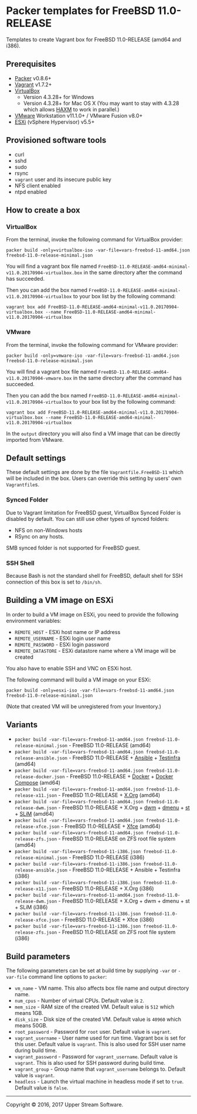 # Packer templates for FreeBSD 11.0-RELEASE

Templates to create Vagrant box for FreeBSD 11.0-RELEASE (amd64 and i386).

## Prerequisites

* [Packer] v0.8.6+
* [Vagrant] v1.7.2+
* [VirtualBox]
	* Version 4.3.28+ for Windows
	* Version 4.3.28+ for Mac OS X (You may want to stay with 4.3.28 which allows [HAXM] to work in parallel.)
* [VMware] Workstation v11.1.0+ / VMware Fusion v8.0+
* [ESXi] (vSphere Hypervisor) v5.5+

[ESXi]: http://www.vmware.com/products/vsphere-hypervisor
        "Free VMware vSphere Hypervisor, Free Virtualization (ESXi)"
[HAXM]: https://software.intel.com/en-us/android/articles/intel-hardware-accelerated-execution-manager
        "Intel&reg; Hardware Accelerated Execution Manager"
[Packer]: https://www.packer.io/ "Packer by HashiCorp"
[Vagrant]: https://www.vagrantup.com/ "Vagrant"
[VirtualBox]: https://www.virtualbox.org/ "Oracle VM VirtualBox"
[VMware]: http://www.vmware.com/ "VMware Virtualization for Desktop &amp; Server, Application, Public &amp; Hybrid Clouds"

## Provisioned software tools

* curl
* sshd
* sudo
* rsync
* `vagrant` user and its insecure public key
* NFS client enabled
* ntpd enabled

## How to create a box

### VirtualBox

From the terminal, invoke the following command for VirtualBox provider:

	packer build -only=virtualbox-iso -var-file=vars-freebsd-11-amd64.json freebsd-11.0-release-minimal.json

You will find a vagrant box file named `FreeBSD-11.0-RELEASE-amd64-minimal-v11.0.20170904-virtualbox.box`
in the same directory after the command has succeeded.

Then you can add the box named `FreeBSD-11.0-RELEASE-amd64-minimal-v11.0.20170904-virtualbox` to your box list
by the following command:

    vagrant box add FreeBSD-11.0-RELEASE-amd64-minimal-v11.0.20170904-virtualbox.box --name FreeBSD-11.0-RELEASE-amd64-minimal-v11.0.20170904-virtualbox

### VMware

From the terminal, invoke the following command for VMware provider:

	packer build -only=vmware-iso -var-file=vars-freebsd-11-amd64.json freebsd-11.0-release-minimal.json

You will find a vagrant box file named `FreeBSD-11.0-RELEASE-amd64-v11.0.20170904-vmware.box`
in the same directory after the command has succeeded.

Then you can add the box named `FreeBSD-11.0-RELEASE-amd64-minimal-v11.0.20170904-virtualbox` to your box list
by the following command:

    vagrant box add FreeBSD-11.0-RELEASE-amd64-minimal-v11.0.20170904-virtualbox.box --name FreeBSD-11.0-RELEASE-amd64-minimal-v11.0.20170904-virtualbox

In the `output` directory you will also find a VM image that can be directly imported from VMware.

## Default settings

These default settings are done by the file `Vagrantfile.FreeBSD-11` which will be included in the box.
Users can override this setting by users' own `Vagrantfile`s.

### Synced Folder

Due to Vagrant limitation for FreeBSD guest, VirtualBox Synced Folder is disabled by default.
You can still use other types of synced folders:

* NFS on non-Windows hosts
* RSync on any hosts.

SMB synced folder is not supported for FreeBSD guest.

### SSH Shell

Because Bash is not the standard shell for FreeBSD, default shell for SSH connection of this box
is set to `/bin/sh`.

## Building a VM image on ESXi

In order to build a VM image on ESXi, you need to provide the following environment variables:

* `REMOTE_HOST` - ESXi host name or IP address
* `REMOTE_USERNAME` - ESXi login user name
* `REMOTE_PASSWORD` - ESXi login password
* `REMOTE_DATASTORE` - ESXi datastore name where a VM image will be created

You also have to enable SSH and VNC on ESXi host.

The following command will build a VM image on your ESXi:

    packer build -only=esxi-iso -var-file=vars-freebsd-11-amd64.json freebsd-11.0-release-minimal.json

(Note that created VM will be unregistered from your Inventory.)

## Variants

* `packer build -var-file=vars-freebsd-11-amd64.json freebsd-11.0-release-minimal.json` - FreeBSD 11.0-RELEASE (amd64)
* `packer build -var-file=vars-freebsd-11-amd64.json freebsd-11.0-release-ansible.json` - FreeBSD 11.0-RELEASE + [Ansible] + [Testinfra] (amd64)
* `packer build -var-file=vars-freebsd-11-amd64.json freebsd-11.0-release-docker.json` - FreeBSD 11.0-RELEASE + [Docker] + [Docker Compose] (amd64)
* `packer build -var-file=vars-freebsd-11-amd64.json freebsd-11.0-release-x11.json` - FreeBSD 11.0-RELEASE + [X.Org] (amd64)
* `packer build -var-file=vars-freebsd-11-amd64.json freebsd-11.0-release-dwm.json` - FreeBSD 11.0-RELEASE + X.Org + [dwm] + [dmenu] + [st] + [SLiM] (amd64)
* `packer build -var-file=vars-freebsd-11-amd64.json freebsd-11.0-release-xfce.json` - FreeBSD 11.0-RELEASE + [Xfce] (amd64)
* `packer build -var-file=vars-freebsd-11-amd64.json freebsd-11.0-release-zfs.json` - FreeBSD 11.0-RELEASE on ZFS root file system (amd64)
* `packer build -var-file=vars-freebsd-11-i386.json freebsd-11.0-release-minimal.json` - FreeBSD 11.0-RELEASE (i386)
* `packer build -var-file=vars-freebsd-11-i386.json freebsd-11.0-release-ansible.json` - FreeBSD 11.0-RELEASE + Ansible + Testinfra (i386)
* `packer build -var-file=vars-freebsd-11-i386.json freebsd-11.0-release-x11.json` - FreeBSD 11.0-RELEASE + X.Org (i386)
* `packer build -var-file=vars-freebsd-11-amd64.json freebsd-11.0-release-dwm.json` - FreeBSD 11.0-RELEASE + X.Org + dwm + dmenu + st + SLiM (i386)
* `packer build -var-file=vars-freebsd-11-i386.json freebsd-11.0-release-xfce.json` - FreeBSD 11.0-RELEASE + Xfce (i386)
* `packer build -var-file=vars-freebsd-11-i386.json freebsd-11.0-release-zfs.json` - FreeBSD 11.0-RELEASE on ZFS root file system (i386)

[Ansible]: https://www.ansible.com/ "Ansible is Simple IT Automation"
[dmenu]: http://tools.suckless.org/dmenu/ "dmenu | suckless.org tools"
[Docker]: https://www.docker.com/ "Docker - Build, Ship and Run Any App, Anywhere"
[Docker Compose]: https://docs.docker.com/compose/ "Docker Compose - Docker Documentation"
[dwm]: http://dwm.suckless.org/ "suckless.org dwm - dynamic window manager"
[SLiM]: https://sourceforge.net/projects/slim.berlios/ "SLiM download | SourceForge.net"
[st]: http://st.suckless.org/ "suckless.org st - simple terminal"
[Testinfra]: https://testinfra.readthedocs.io/en/latest/ "Testinfra test your infrastructure &mdash; testinfra 1.4.2 documentation"
[X.Org]: https://www.x.org/wiki/ "X.Org"
[Xfce]: http://www.xfce.org/ "Xfce Desktop Environment"

## Build parameters

The following parameters can be set at build time by supplying `-var` or `-var-file` command line options to `packer`:

* `vm_name` - VM name.  This also affects box file name and output directory name.
* `num_cpus` - Number of virtual CPUs.  Default value is `2`.
* `mem_size` - RAM size of the created VM.  Default value is `512` which means 1GB.
* `disk_size` - Disk size of the created VM.  Default value is `40960` which means 50GB.
* `root_password` - Password for `root` user.  Default value is `vagrant`.
* `vagrant_username` - User name used for run time.  Vagrant box is set for this user.  Default value is `vagrant`.
  This is also used for SSH user name during build time.
* `vagrant_password` - Password for `vagrant_username`.  Default value is `vagrant`.
  This is also used for SSH password during build time.
* `vagrant_group` - Group name that `vagrant_username` belongs to.  Default value is `vagrant`.
* `headless` - Launch the virtual machine in headless mode if set to `true`.  Default value is `false`.


- - -

Copyright &copy; 2016, 2017 Upper Stream Software.
